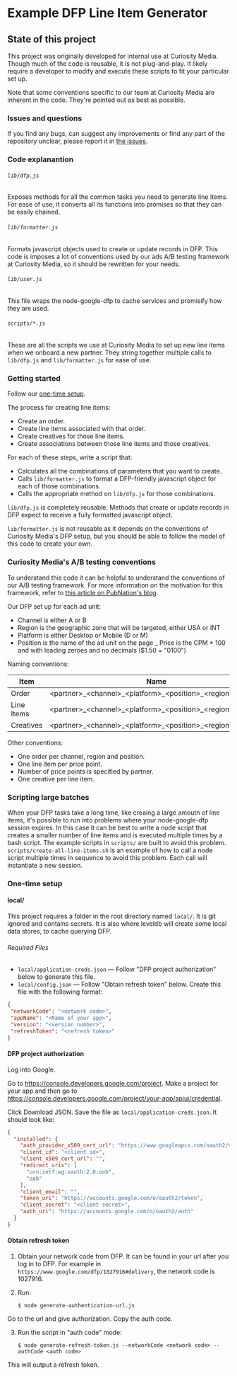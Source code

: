 # Example DFP Line Item Generator

## State of this project
This project was originally developed for internal use at Curiosity Media. Though much of the code is reusable, it is not plug-and-play. It likely require a developer to modify and execute these scripts to fit your particular set up.

Note that some conventions specific to our team at Curiosity Media are inherent in the code. They're pointed out as best as possible.

### Issues and questions

If you find any bugs, can suggest any improvements or find any part of the repository unclear, please report it in [the issues](https://github.com/spanishdict/line-item-generator/issues).

### Code explanantion
###### `lib/dfp.js`
Exposes methods for all the common tasks you need to generate line items. For ease of use, it converts all its functions into promises so that they can be easily chained.

###### `lib/formatter.js`
Formats javascript objects used to create or update records in DFP. This code is imposes a lot of conventions used by our ads A/B testing framework at Curiosity Media, so it should be rewritten for your needs.

###### `lib/user.js`
This file wraps the node-google-dfp to cache services and promisify how they are used.

###### `scripts/*.js`
These are all the scripts we use at Curiosity Media to set up new line items when we onboard a new partner. They string together multiple calls to `lib/dfp.js` and `lib/formatter.js` for ease of use.

### Getting started

Follow our [one-time setup](https://github.com/spanishdict/example-line-item-generator#one-time-setup).

The process for creating line items:

  - Create an order.
  - Create line items associated with that order.
  - Create creatives for those line items.
  - Create associations between those line items and those creatives.

For each of these steps, write a script that:

  - Calculates all the combinations of parameters that you want to create.
  - Calls `lib/formatter.js` to format a DFP-friendly javascript object for each of those combinations.
  - Calls the appropriate method on `lib/dfp.js` for those combinations.

`lib/dfp.js` is completely reusable. Methods that create or update records in DFP expect to receive a fully formatted javascript object.

`lib/formatter.js` is not reusable as it depends on the conventions of Curiosity Media's DFP setup, but you should be able to follow the model of this code to create your own.

### Curiosity Media's A/B testing conventions
To understand this code it can  be helpful to understand the conventions of our A/B testing framework. For more information on the motivation for this framework, refer to [this article on PubNation's blog](thttp://blog.pubnation.com/ab-testing-ads/).

Our DFP set up for each ad unit:

  - Channel is either A or B
  - Region is the geographic zone that will be targeted, either USA or INT
  - Platform is either Desktop or Mobile (D or M)
  - Position is the name of the ad unit on the page
  _ Price is the CPM * 100 and with leading zeroes and no decimals ($1.50 = "0100")

Naming conventions:

Item       | Name
-----------|------------------------------------------------------
Order      | \<partner\>\_\<channel\>\_\<platform\>\_\<position\>\_\<region\>
Line Items | \<partner\>\_\<channel\>\_\<platform\>\_\<position\>\_\<region\>\_\<price\>
Creatives  | \<partner\>\_\<channel\>\_\<platform\>\_\<position\>\_\<region\>\_\<price\>

Other conventions:

  - One order per channel, region and position.
  - One line item per price point.
  - Number of price points is specified by partner.
  - One creative per line item.

### Scripting large batches

When your DFP tasks take a long time, like creaing a large amoutn of line items, it's possible to run into problems where your node-google-dfp session expires. In this case it can be best to write a node script that creates a smaller number of line items and is executed multiple times by a bash script. The example scripts in `scripts/` are built to avoid this problem. `scripts/create-all-line-items.sh` is an example of how to call a node script multiple times in sequence to avoid this problem. Each call will instantiate a new session.

### One-time setup

#### local/
This project requires a folder in the root directory named `local/`. It is git ignored and contains secrets. It is also where leveldb will create some local data stores, to cache querying DFP.

###### Required Files
- `local/application-creds.json` — Follow "DFP project authorization" below to generate this file.
- `local/config.json` — Follow "Obtain refresh token" below. Create this file with the following format:
```JSON
{
 "networkCode": "<network code>",
 "appName": "<Name of your app>",
 "version": "<version number>",
 "refreshToken": "<refresh token>"
}
```

#### DFP project authorization

Log into Google.

Go to <https://console.developers.google.com/project>. Make a project for your app and then go to <https://console.developers.google.com/project/your-app/apiui/credential>.

Click Download JSON. Save the file as `local/application-creds.json`. It should look like:

```JSON
{
  "installed": {
    "auth_provider_x509_cert_url": "https://www.googleapis.com/oauth2/v1/certs",
    "client_id": "<client id>",
    "client_x509_cert_url": "",
    "redirect_uris": [
      "urn:ietf:wg:oauth:2.0:oob",
      "oob"
    ],
    "client_email": "",
    "token_uri": "https://accounts.google.com/o/oauth2/token",
    "client_secret": "<client secret>",
    "auth_uri": "https://accounts.google.com/o/oauth2/auth"
  }
}
```

#### Obtain refresh token

1. Obtain your network code from DFP. It can be found in your url after you log
   in to DFP. For example in `https://www.google.com/dfp/1027916#delivery`,
   the network code is 1027916.
2. Run:

    ```
    $ node generate-authentication-url.js
    ```

Go to the url and give authorization. Copy the auth code.

3. Run the script in "auth code" mode:

   ```
   $ node generate-refresh-token.js --networkCode <network code> --authCode <auth code>
   ```

This will output a refresh token.

